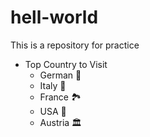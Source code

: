 # hell-world
This is a repository for practice
* Top Country to Visit
   * German 🏅
   * Italy 🥘
   * France 🏞️
   * USA 🍔
   * Austria 🏛️
